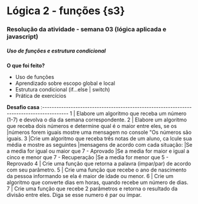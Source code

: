 # Lógica 2 - funções {s3}

### **Resolução da atividade - semana 03 (lógica aplicada e javascript)**

##### Uso de funções e estrutura condicional

**O que foi feito?**
- Uso de funções
- Aprendizado sobre escopo global e local
- Estrutura condicional (if...else | switch)
- Prática de exercícios

**Desafio casa**
:-----------------------------------------------------------------------------------------
1 | Elabore um algoritmo que receba um número (1-7) e devolva o dia da semana correspondente.
2 | Elabore um algoritmo que receba dois números e determine qual é o maior entre eles, se os 
  |números forem iguais mostre uma mensagem no console "Os números são iguais.
3 |Crie um algoritmo que receba três notas de um aluno, ca lcule sua média e mostre as seguintes 
  |mensagens de acordo com cada situação:
  |Se a media for igual ou maior que 7 - Aprovado
  |Se a media for maior e igual a cinco e menor que 7 - Recuperação
  |Se a media for menor que 5 - Reprovado
4 | Crie uma função que retorna a palavra (impar/par) de acordo com seu parâmetro.
5 | Crie uma função que recebe o ano de nascimento da pessoa informando se ela é maior de idade ou menor.
6 | Crie um algoritmo que converte dias em horas, quando recebe um número de dias.
7 | Crie uma função que recebe 2 parâmetros e retorna o resultado da divisão entre eles. Diga se esse numero é par ou ímpar.


